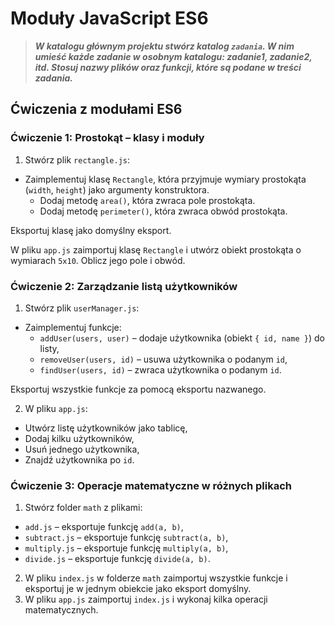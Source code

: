 # Moduły JavaScript ES6

> **_W katalogu głównym projektu stwórz katalog `zadania`. W nim umieść każde zadanie w osobnym katalogu: zadanie1, zadanie2, itd. Stosuj nazwy plików oraz funkcji, które są podane w treści zadania._**

## Ćwiczenia z modułami ES6

### Ćwiczenie 1: Prostokąt – klasy i moduły

1. Stwórz plik `rectangle.js`:

-   Zaimplementuj klasę `Rectangle`, która przyjmuje wymiary prostokąta (`width`, `height`) jako argumenty konstruktora.
    -   Dodaj metodę `area()`, która zwraca pole prostokąta.
    -   Dodaj metodę `perimeter()`, która zwraca obwód prostokąta.

Eksportuj klasę jako domyślny eksport.

W pliku `app.js` zaimportuj klasę `Rectangle` i utwórz obiekt prostokąta o wymiarach `5x10`. Oblicz jego pole i obwód.

### Ćwiczenie 2: Zarządzanie listą użytkowników

1. Stwórz plik `userManager.js`:

-   Zaimplementuj funkcje:
    -   `addUser(users, user)` – dodaje użytkownika (obiekt `{ id, name }`) do listy,
    -   `removeUser(users, id)` – usuwa użytkownika o podanym `id`,
    -   `findUser(users, id)` – zwraca użytkownika o podanym `id`.

Eksportuj wszystkie funkcje za pomocą eksportu nazwanego.

2. W pliku `app.js`:

-   Utwórz listę użytkowników jako tablicę,
-   Dodaj kilku użytkowników,
-   Usuń jednego użytkownika,
-   Znajdź użytkownika po `id`.

### Ćwiczenie 3: Operacje matematyczne w różnych plikach

1. Stwórz folder `math` z plikami:

-   `add.js` – eksportuje funkcję `add(a, b)`,
-   `subtract.js` – eksportuje funkcję `subtract(a, b)`,
-   `multiply.js` – eksportuje funkcję `multiply(a, b)`,
-   `divide.js` – eksportuje funkcję `divide(a, b)`.

2. W pliku `index.js` w folderze `math` zaimportuj wszystkie funkcje i eksportuj je w jednym obiekcie jako eksport domyślny.
3. W pliku `app.js` zaimportuj `index.js` i wykonaj kilka operacji matematycznych.
